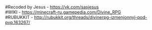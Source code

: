 #Recoded by Jesus - https://vk.com/sasjesus                                                           
#WIKI - https://minecraft-ru.gamepedia.com/Divine_RPG                                                       
#RUBUKKIT - http://rubukkit.org/threads/divinerpg-izmenjonnyj-pod-pvp.163267/                                 

